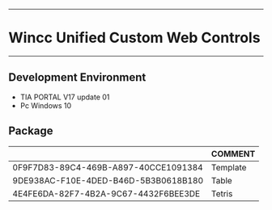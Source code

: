 ***
# Wincc Unified Custom Web Controls
***
## Development Environment
* TIA PORTAL V17 update 01
* Pc Windows 10
## Package
|        | COMMENT |
| ------ | ------ |
|0F9F7D83-89C4-469B-A897-40CCE1091384| Template |
|9DE938AC-F10E-4DED-B46D-5B3B0618B180| Table  |
|4E4FE6DA-82F7-4B2A-9C67-4432F6BEE3DE| Tetris |


